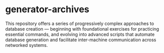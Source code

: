 # generator-archives
This repository offers a series of progressively complex approaches to database creation — beginning with foundational exercises for practicing essential commands, and evolving into advanced scripts that automate database generation and facilitate inter-machine communication across networked systems.
